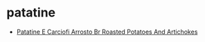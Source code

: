 # patatine

 * [Patatine E Carciofi Arrosto Br Roasted Potatoes And Artichokes](../index/p/patatine-e-carciofi-arrosto-br-roasted-potatoes-and-artichokes-101059.json)
